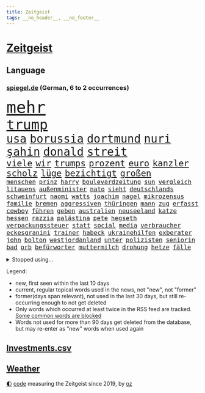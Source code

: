 ```yaml
---
title: Zeitgeist
tags: __no_header__, __no_footer__
---
```


# [Zeitgeist](https://oliz.io/zeitgeist/)

## Language

<h3><a href="https://www.spiegel.de" target="_blank">spiegel.de</a> (German, 6 to 2 occurrences)</h3>
<p style="font-family:monospace">
<span style="font-size:32pt"><a href="news_links.html#mehr" class="current">mehr</a></span>
<br>
<span style="font-size:27pt"><a href="news_links.html#trump" class="current">trump</a></span>
<br>
<span style="font-size:22pt"><a href="news_links.html#usa" class="current">usa</a></span>
<span style="font-size:22pt"><a href="news_links.html#borussia" class="current">borussia</a></span>
<span style="font-size:22pt"><a href="news_links.html#dortmund" class="current">dortmund</a></span>
<span style="font-size:22pt"><a href="news_links.html#nuri" class="current">nuri</a></span>
<span style="font-size:22pt"><a href="news_links.html#şahin" class="current">şahin</a></span>
<span style="font-size:22pt"><a href="news_links.html#donald" class="current">donald</a></span>
<span style="font-size:22pt"><a href="news_links.html#streit" class="current">streit</a></span>
<br>
<span style="font-size:17pt"><a href="news_links.html#viele" class="current">viele</a></span>
<span style="font-size:17pt"><a href="news_links.html#wir" class="current">wir</a></span>
<span style="font-size:17pt"><a href="news_links.html#trumps" class="current">trumps</a></span>
<span style="font-size:17pt"><a href="news_links.html#prozent" class="current">prozent</a></span>
<span style="font-size:17pt"><a href="news_links.html#euro" class="current">euro</a></span>
<span style="font-size:17pt"><a href="news_links.html#kanzler" class="current">kanzler</a></span>
<span style="font-size:17pt"><a href="news_links.html#scholz" class="current">scholz</a></span>
<span style="font-size:17pt"><a href="news_links.html#lüge" class="current">lüge</a></span>
<span style="font-size:17pt"><a href="news_links.html#bezichtigt" class="current">bezichtigt</a></span>
<span style="font-size:17pt"><a href="news_links.html#großen" class="current">großen</a></span>
<br>
<span style="font-size:12pt"><a href="news_links.html#menschen" class="current">menschen</a></span>
<span style="font-size:12pt"><a href="news_links.html#prinz" class="current">prinz</a></span>
<span style="font-size:12pt"><a href="news_links.html#harry" class="current">harry</a></span>
<span style="font-size:12pt"><a href="news_links.html#boulevardzeitung" class="new">boulevardzeitung</a></span>
<span style="font-size:12pt"><a href="news_links.html#sun" class="new">sun</a></span>
<span style="font-size:12pt"><a href="news_links.html#vergleich" class="current">vergleich</a></span>
<span style="font-size:12pt"><a href="news_links.html#litauens" class="new">litauens</a></span>
<span style="font-size:12pt"><a href="news_links.html#außenminister" class="current">außenminister</a></span>
<span style="font-size:12pt"><a href="news_links.html#nato" class="current">nato</a></span>
<span style="font-size:12pt"><a href="news_links.html#sieht" class="current">sieht</a></span>
<span style="font-size:12pt"><a href="news_links.html#deutschlands" class="current">deutschlands</a></span>
<span style="font-size:12pt"><a href="news_links.html#schweinfurt" class="current">schweinfurt</a></span>
<span style="font-size:12pt"><a href="news_links.html#naomi" class="current">naomi</a></span>
<span style="font-size:12pt"><a href="news_links.html#watts" class="new">watts</a></span>
<span style="font-size:12pt"><a href="news_links.html#joachim" class="current">joachim</a></span>
<span style="font-size:12pt"><a href="news_links.html#nagel" class="current">nagel</a></span>
<span style="font-size:12pt"><a href="news_links.html#mikrozensus" class="new">mikrozensus</a></span>
<span style="font-size:12pt"><a href="news_links.html#familie" class="current">familie</a></span>
<span style="font-size:12pt"><a href="news_links.html#bremen" class="current">bremen</a></span>
<span style="font-size:12pt"><a href="news_links.html#aggressiven" class="current">aggressiven</a></span>
<span style="font-size:12pt"><a href="news_links.html#thüringen" class="current">thüringen</a></span>
<span style="font-size:12pt"><a href="news_links.html#mann" class="current">mann</a></span>
<span style="font-size:12pt"><a href="news_links.html#zug" class="current">zug</a></span>
<span style="font-size:12pt"><a href="news_links.html#erfasst" class="current">erfasst</a></span>
<span style="font-size:12pt"><a href="news_links.html#cowboy" class="new">cowboy</a></span>
<span style="font-size:12pt"><a href="news_links.html#führen" class="current">führen</a></span>
<span style="font-size:12pt"><a href="news_links.html#geben" class="current">geben</a></span>
<span style="font-size:12pt"><a href="news_links.html#australien" class="current">australien</a></span>
<span style="font-size:12pt"><a href="news_links.html#neuseeland" class="current">neuseeland</a></span>
<span style="font-size:12pt"><a href="news_links.html#katze" class="current">katze</a></span>
<span style="font-size:12pt"><a href="news_links.html#hessen" class="current">hessen</a></span>
<span style="font-size:12pt"><a href="news_links.html#razzia" class="current">razzia</a></span>
<span style="font-size:12pt"><a href="news_links.html#palästina" class="new">palästina</a></span>
<span style="font-size:12pt"><a href="news_links.html#pete" class="current">pete</a></span>
<span style="font-size:12pt"><a href="news_links.html#hegseth" class="current">hegseth</a></span>
<span style="font-size:12pt"><a href="news_links.html#verpackungssteuer" class="new">verpackungssteuer</a></span>
<span style="font-size:12pt"><a href="news_links.html#statt" class="current">statt</a></span>
<span style="font-size:12pt"><a href="news_links.html#social" class="current">social</a></span>
<span style="font-size:12pt"><a href="news_links.html#media" class="current">media</a></span>
<span style="font-size:12pt"><a href="news_links.html#verbraucher" class="current">verbraucher</a></span>
<span style="font-size:12pt"><a href="news_links.html#eckesgranini" class="new">eckesgranini</a></span>
<span style="font-size:12pt"><a href="news_links.html#trainer" class="current">trainer</a></span>
<span style="font-size:12pt"><a href="news_links.html#habeck" class="current">habeck</a></span>
<span style="font-size:12pt"><a href="news_links.html#ukrainehilfen" class="new">ukrainehilfen</a></span>
<span style="font-size:12pt"><a href="news_links.html#exberater" class="new">exberater</a></span>
<span style="font-size:12pt"><a href="news_links.html#john" class="current">john</a></span>
<span style="font-size:12pt"><a href="news_links.html#bolton" class="new">bolton</a></span>
<span style="font-size:12pt"><a href="news_links.html#westjordanland" class="current">westjordanland</a></span>
<span style="font-size:12pt"><a href="news_links.html#unter" class="current">unter</a></span>
<span style="font-size:12pt"><a href="news_links.html#polizisten" class="current">polizisten</a></span>
<span style="font-size:12pt"><a href="news_links.html#seniorin" class="current">seniorin</a></span>
<span style="font-size:12pt"><a href="news_links.html#bad" class="current">bad</a></span>
<span style="font-size:12pt"><a href="news_links.html#orb" class="new">orb</a></span>
<span style="font-size:12pt"><a href="news_links.html#befürworter" class="current">befürworter</a></span>
<span style="font-size:12pt"><a href="news_links.html#muttermilch" class="new">muttermilch</a></span>
<span style="font-size:12pt"><a href="news_links.html#drohung" class="current">drohung</a></span>
<span style="font-size:12pt"><a href="news_links.html#hetze" class="current">hetze</a></span>
<span style="font-size:12pt"><a href="news_links.html#fälle" class="current">fälle</a></span>
</p>
<details>
<summary>Stopped using...</summary>
<p class="former" style="font-size:12pt">
gefährliche(1554) also(1553) belarus(1553) beobachten(1553) hsv(1553) sv(1552) unabhängige(1552) erklärung(1551) geschäfte(1551) skandal(1551) gefährlichen(1550) gewaltig(1550) tragen(1550) verfolgen(1550) angeklagte(1549) beispielen(1549) entdeckte(1549) kolumnist(1549) kraftvoll(1549) literatur(1549) ronaldo(1549) zuschauer(1549) ankündigung(1548) bewohner(1548) carsten(1548) donnerstag(1548) einigung(1548) landtag(1548) philippinen(1548) wechselt(1548) besitzer(1547) gastgeber(1547) niedersachsen(1547) wege(1547) zeitweise(1547) bestellt(1546) brücke(1546) bundesrepublik(1546) dauerhaft(1546) freiheitsstrafe(1546) herbst(1546) sichern(1546) wettbewerb(1546) 2019(1545) co₂(1545) gesundheitsminister(1545) rettet(1545) schiedsrichter(1545) stolz(1545) texas(1545) verhandelt(1545) entwurf(1544) kurzfristig(1544) nordsee(1544) polens(1544) scheiterte(1544) verpflichtet(1544) 31(1543) bestimmt(1543) eindruck(1543) enthüllt(1543) netzwerk(1543) raum(1543) sports(1543) tötung(1543) augsburg(1542) ausfallen(1542) beschlossen(1542) pandemie(1542) stammt(1542) vertrauen(1542) beziehungen(1541) empört(1541) i(1541) regt(1541) trainiert(1541) 3(1540) erneuten(1540) geheimnis(1540) nürnberg(1540) produktion(1539) richtige(1539) träumen(1539) einreisen(1538) ii(1538) stoßen(1538) beraten(1537) kontakte(1537) jüngere(1536) rat(1536) triumph(1534) gesetze(1533) schäden(1533) belegen(1532) geprägt(1531) meinen(1531) mission(1531) pflicht(1531) presse(1531) halb(1530) mehrerer(1530) einschränkungen(1528) euparlament(1528) bestmarke(1527) konkrete(1527) umgeht(1523) warm(1523) rettung(1522) gehörte(1521) frisch(1520) katharina(1507) maschinen(1484) berichtete(1458) vormarsch(1416) panzer(1411) gestanden(1330) sammelt(1293) truppe(1292) verdi(1290) auswärtige(1278) freigesprochen(1274) verbunden(1273) verurteilung(1269) insbesondere(1262) kameras(1244) konzerns(1242) ukrainischer(1238) angestellten(1220) universität(1207) vorfeld(1194) regierungschefin(1179) elke(1176) heidenreich(1176) wichtiges(1174) stern(1168) roth(1158) verteidiger(1154) luftwaffe(1153) militärischen(1137) gefechte(1101) genehmigt(1101) propaganda(1099) verantwortlichen(1059) baustelle(1027) hochrangigen(1022) fußballerinnen(997) kaffee(944) iii(940) neustart(926) zuwanderung(921) partnerin(919) verstoßen(918) verzeichnet(918) rettungsaktion(907) folgten(904) chinesen(899) drohnenangriff(894) island(888) subventionen(886) führten(880) raten(876) ereignet(850) zurückkehren(850) ersetzt(842) einsamkeit(833) grenzgebiet(824) methoden(822) forschung(811) erreichbar(792) redet(780) spion(780) abbauen(776) pop(769) verbindungen(767) wechselte(766) erheben(756) tauchte(750) legendäre(749) aufgelöst(740) fahnder(738) zehnte(733) sachsens(727) erleidet(726) flaschen(720) ricarda(717) ständig(714) freiwillige(705) niederländischen(701) schweres(698) vermeintliche(692) uefa(691) panik(687) ministerpräsidenten(685) uhren(685) instituts(674) 15jähriger(671) rio(669) angenommen(667) laden(667) kreuz(665) betreiben(663) fließen(661) björn(659) diplomatische(648) heimlich(648) schließung(647) arbeitskräfte(646) angerichtet(642) dringt(634) 13jährige(633) schottischen(629) amtsinhaber(628) jagen(618) forscherin(615) arabischen(608) lied(607) rechter(604) gelände(597) schlagabtausch(594) gehandelt(590) bundeshaushalt(589) fürth(580) wuchs(579) unterschied(571) budget(569) milliardenschweren(560) obersten(554) fußballem(553) prägte(553) stellenabbau(550) flieger(548) erweitert(545) popstars(542) vertrauter(542) stockt(541) essener(539) desaster(536) politikerinnen(535) schönste(531) staus(530) häfen(528) stützen(525) 96(512) militärhilfe(511) anzeige(506) 03(497) afdchef(494) alaska(494) goldenen(494) umgehend(494) beute(492) 24jährige(489) weitet(484) tvsender(483) rotes(479) moritz(477) lebende(472) getöteter(469) singen(467) verheiratet(467) raumstation(458) medizinische(457) tabellenführung(455) taugen(453) asylverfahren(452) besetzung(450) hinterlässt(450) emotionaler(444) erfindung(444) gewähren(432) kilo(430) adam(423) menschenrechte(422) recep(421) tayyip(421) herbe(420) mangelt(417) beyoncé(415) beschuldigte(414) stellten(414) influencerin(413) verhält(411) bombardiert(410) wegfallen(410) signalisiert(409) produzent(408) wisconsin(408) gespalten(407) stationieren(403) figur(402) haftstrafen(398) islamische(398) ruanda(396) bedrängnis(393) trauen(389) positives(385) vergleichsweise(385) riesigen(383) aufgebaut(382) versteht(382) ermittlungsverfahren(381) zeitalter(381) 93(380) is(380) astronauten(378) größe(378) iss(378) aufstellen(377) finanziellen(372) temu(370) bunker(368) hugh(368) rutscht(366) mögen(360) ehren(351) allgegenwärtig(343) fehlenden(343) matteo(343) sony(343) anwesend(341) potsdam(341) beantragt(340) indes(339) 160(338) jackson(337) spottet(337) harvey(334) erleichtert(333) konzept(333) potsdamer(333) reihenweise(333) minderjährigen(328) schwein(327) plänen(326) alzheimer(323) fraglich(323) hing(322) gerieten(318) mitarbeiterin(317) falscher(316) garweg(315) potter(314) digitalpakt(312) pferde(312) fair(311) vermittler(311) sitze(310) rihanna(308) mitmachen(305) fremden(304) ehen(302) erfüllung(301) jacht(301) tasche(299) angeschlagene(298) fehlern(298) operationen(296) andrang(295) segeln(292) verstappen(292) geringer(291) hessischen(290) porträt(287) spitzenkandidaten(287) panne(283) rekonstruieren(283) einblick(281) afdabgeordneter(280) matchwinner(279) bekannter(277) faktencheck(276) flossen(276) ruhrgebiet(275) studien(274) verläuft(273) vorfahren(272) fußballbund(271) staatschefs(270) fußballers(269) bräuchte(264) königlichen(263) techniken(261) relativ(258) chinese(256) diplomatischen(255) vergisst(254) entgeht(253) pelosi(252) weltgrößten(252) konzerten(251) regelung(251) usgericht(251) bmw(250) fuchs(250) kriselnden(248) autobranche(247) gezielten(246) jessica(244) menschheit(244) auswärtiges(243) euphorie(242) kadyrow(242) ramsan(242) angeschlagenen(241) raumschiff(241) kommentare(240) leitete(240) geldwäsche(239) flüchtlingslager(238) hitlers(238) mercedesbenz(238) jeweiligen(237) 21jährige(236) flop(236) verbrecher(236) verpassten(236) unbekanntes(235) tischtennis(234) eskalieren(233) mysteriösen(232) heidenreichs(231) beschließen(230) einzig(228) planten(228) afrikanische(227) auseinandersetzungen(226) fernost(226) schärferes(225) eigenheim(224) sternschnuppen(224) vergleichen(224) griechische(222) schumachers(222) weltkriegs(222) heinz(221) staatsbesuch(220) entwirft(219) googles(218) stich(218) stadtverwaltung(216) verschwörungsmythen(216) beißt(215) durchschnittlich(211) verwaltungsgericht(211) gabe(210) anfangs(208) verwüstet(208) existieren(207) verzehr(207) cockpit(206) erobern(206) zurückzahlen(206) diebstahls(205) indische(205) lauern(205) irgendwann(204) zwischenzeitlich(202) nachtzug(199) übte(199) kräftige(198) vielfalt(196) postings(195) mob(194) rechtliche(194) gabriel(193) leeren(192) moderierte(192) abgerissen(191) englands(191) feuert(191) look(190) gündoğan(189) i̇lkay(189) zulassung(189) brat(188) usmilitär(188) bekamen(187) medikament(187) ruf(187) erfinden(186) nations(184) zeichnen(184) blutige(182) erwischt(182) wahrscheinlicher(180) erotik(179) oberfläche(179) selbstzweifel(179) afdwähler(178) krankenwagen(178) legende(176) waffengewalt(176) erkunden(175) satellitenbilder(174) stabilität(174) gewaltsame(173) niedrigsten(173) verkörpert(173) zuspruch(173) cnn(172) geschah(172) immens(171) massen(171) erpressung(170) löschen(168) vorgeschlagen(168) überfiel(168) erschöpfung(167) gruppenphase(167) mafia(165) martina(165) sekte(165) 25000(164) finanzministerin(164) gewehr(164) behauptete(161) dir(160) merkt(160) transport(160) kolumbianischen(159) lächerlich(159) iron(158) analysen(157) verstorben(157) 73(156) ausgestattet(156) funktion(155) bond(153) gegenschlag(152) verzeihung(152) riese(151) längeren(150) racing(150) rennfahrer(149) rufe(149) entschuldigte(148) gründlich(148) sprengsatz(147) umweltkatastrophe(147) werft(147) 1993(146) gemeinsamkeiten(146) einladen(145) ifoindex(145) kunstwerke(145) valley(145) zurückschlagen(144) weltrekorde(143) ermöglicht(142) autokrat(141) charts(140) schwerin(140) signale(140) ceo(138) terroranschlag(138) weint(138) würzburg(137) abgebaut(136) asiatischen(136) autofahrten(136) sparpläne(136) biologische(135) gezielte(135) jamie(135) landstraßen(135) ifoinstituts(134) verbannt(134) verweis(134) hassan(133) impfgegner(133) berufliche(132) diplomaten(132) erstattet(132) frauenrechte(132) waffenhilfe(132) arbeitsplätze(131) ikea(130) polnischer(130) borg(129) brasilianischen(129) steuerzahler(129) verursachen(129) überrumpelt(129) bauarbeiten(128) benutzte(128) fußballweltverband(128) basketballweltmeister(126) betäubt(126) burkhard(126) echt(126) risse(126) dietmar(125) gunn(125) schuster(125) zwischenbilanz(125) anschlags(124) einzusetzen(124) globaler(124) mpox(124) nachhaltig(124) mpoxvariante(123) spieltag(123) witze(123) beweis(122) finanzexperte(122) zwangsweise(122) ladesäulen(121) mahnung(121) miss(121) sc(119) sobald(119) erreger(118) gefördert(118) kloeppel(118) unverzichtbar(118) festgenommene(117) karsten(117) emiraten(116) langsamer(116) ten(116) befugnisse(115) begleichen(115) gestiegenen(115) südfrankreich(115) aufhört(114) sportlern(114) landesverbände(113) vergabe(113) zweitgrößte(113) abgeschnitten(112) bestätigten(112) bewirbt(112) abc(111) apprentice(111) zulässig(111) jugendtrainer(110) teuersten(110) auslosung(109) dfbkapitän(109) dua(109) hoppenstedt(109) lipa(109) notwendig(109) udo(109) eingestuften(108) verunglückten(108) horrenden(107) wohnkosten(107) ding(106) dreieinhalb(106) elversberg(106) inland(106) lebensmittelpreise(105) schwachstellen(104) vermittelt(103) achillessehne(102) aston(102) lebender(102) spiegelrecherchen(102) dreier(101) enttäuschungen(101) 1200(100) exrafterrorist(100) infiziert(100) vergewaltigungsprozess(100) flexible(99) rätselhaften(99) schwergewicht(99) eingeliefert(98) einziehen(98) indigene(98) jordanien(98) tvmoderator(98) flutopfer(97) ufer(97) angeschwemmt(96) fabriken(96) juristischen(96) sparmaßnahmen(96) techno(96) bescheiden(95) fernzuhalten(95) silke(95) stunts(95) wmqualifikation(95) bösen(94) rockstar(94) ursprung(94) verwandten(94) ausgebeutet(93) streamingdienst(93) volkswagens(93) weltfußballer(93) bomber(91) buckingham(91) country(91) afc(90) hermann(90) raabs(90) schlüsse(90) siegesserie(90) todesurteil(90) verroht(90) 17jährigen(89) augenarzt(89) billig(89) erpresser(89) gewaschen(89) igor(89) misere(89) schärferer(89) tierischen(89) hape(88) kerkeling(88) passend(88) sechsjährige(88) verstorbenem(88) eilt(87) führungspersonal(87) lehmann(87) nsdap(87) täuschte(87) unterschiedliche(87) erschreckend(86) frische(86) sensible(86) bundespartei(85) dementsprechend(85) filmförderung(85) gestützt(85) minutenprotokoll(85) neuverfilmung(85) segeberg(85) zusammenbringt(85) bundesweite(84) gedankenkarussell(84) kommandeur(84) machtoption(84) massenmörder(84) pubs(84) schenken(84) tarifgespräche(84) überwältigt(84) enttäuschten(83) ergeht(83) flugobjekte(83) fotografieren(83) schrammt(83) wohnhäuser(83) aktueller(82) erlaubnis(82) esse(82) kräftigen(82) semester(82) voraussichtlich(82) antisemitischen(81) krankenstand(81) lev(81) oregon(81) veranstaltungen(81) vorhersage(81) adnoc(80) beheben(80) covestro(80) erik(80) führungskräfte(80) kern(80) ölkonzern(80) arafat(79) bezogen(79) expolizist(79) schmieden(79) transfermarkt(79) vwkonzern(79) weltmeisterschaft(79) fehleinschätzung(78) fünfjährige(78) jersey(78) landesinneren(78) stanley(78) tötungsdelikts(78) bedrohte(77) gedenkt(77) kristina(77) menü(77) beispielloser(76) dankbarkeit(76) kürzel(76) leihgabe(76) sportvereinen(76) antoine(75) autokennzeichen(75) 50jährige(74) bemängelt(74) didi(74) geburtenrate(74) heizungsgesetz(74) höchstens(74) sperrung(74) produktionskosten(73) rekrutierung(73) spiegeltexte(73) unerreichbar(73) winzig(73) 7000(72) campbell(72) engelshaar(72) gebäuden(72) kitamisere(72) kulturellen(72) pistazienfüllung(72) schokolade(72) zusammenarbeiten(72) bibel(71) britta(71) epos(71) freundlicher(71) grant(71) kita(71) präsenz(71) rauchverbot(71) regierungschefs(71) rekordniveau(71) sandberg(71) spiegelkorrespondentin(71) bundesrat(70) deckte(70) dunkelheit(70) heftigem(70) knapper(70) mehrjährige(70) nette(70) norbert(70) spitzenspiel(70) verewigt(70) apokalypse(69) empfehlenswert(69) erzieher(69) erzieherinnen(69) exemplare(69) flüchtlingsboot(69) gleichgesinnten(69) wahnsinnig(69) avignonprozess(68) fortan(68) herrschte(68) kantersieg(68) lachen(68) meilenstein(68) mobilfunk(68) adventskalender(67) ernüchternd(67) finn(67) hefter(67) spohr(67) studios(67) verdienenden(67) absoluter(65) anfliegende(65) effiziente(65) eingestiegen(65) entlastungen(65) floss(65) grundschule(65) schubert(65) topverdiener(65) verstorbener(65) delfine(64) erkältung(64) spiegeljournalistin(64) superman(64) werkstattkosten(64) 80000(63) leseempfehlungen(63) schlappe(63) wissenschaftsredaktion(63) bas(62) beleg(62) bärbel(62) callcenter(62) guido(62) kasan(62) krisenherden(62) modellen(62) steuerentlastungen(62) tarifstreit(62) verbrennen(62) weiden(62) aka(61) andrij(61) gefährdung(61) klimageld(61) liv(61) psychiatrischen(61) selfcare(61) sexpartys(61) strömquist(61) unzählige(61) verwandte(61) aufzuschreiben(60) fußballliga(60) gelder(60) geldtransportbranche(60) greuther(60) mietpreisbremse(60) nordgaza(60) rüstungsexporte(60) schachweltmeister(60) leuven(59) noalynn(59) vertretungen(59) bewaffnung(58) einzubringen(58) enormer(58) kraftvolle(58) asia(57) bewunderung(57) dunkles(57) kredit(57) that(57) tiefgreifende(57) verschenkt(57) bestehe(56) enkeltrickbetrüger(56) nordosten(56) offizieller(56) tanzen(56) tierschutz(56) tortur(56) waggons(56) 13jährigen(55) 39(55) ausdruck(55) bedrohungen(55) blatt(55) deutschkolumne(55) grenell(55) hag(55) kostümiert(55) megaprojekt(55) wolfsburgs(55) 78(54) gysi(54) luftaufnahmen(54) löhne(54) rúben(54) taurusmarschflugkörper(54) topdiplomaten(54) abschaltung(53) elbtower(53) kalkulieren(53) mahnte(53) propagandashow(53) sound(53) verspätet(53) bosnien(52) eingeleitet(52) hamburgs(52) sexismus(52) usbotschafter(52) angebliches(51) gesundheitsrisiken(51) klimaziele(51) rappt(51) sexy(51) süßes(51) tagesschau(51) versetzte(51) wiedereröffnet(51) berühmtem(50) bournemouth(50) gespür(50) glänzen(50) madison(50) richtete(50) schulzeit(50) university(50) absoluten(49) anrufer(49) nets(49) sparplan(49) umgestellt(49) verstieß(49) village(49) abouchaker(48) beliebte(48) beten(48) bundestagspräsidentin(48) facebookpost(48) herausgegeben(48) jayz(48) millionenstrafe(48) neckar(48) sommerzeit(48) spiegeltvreporter(48) urwald(48) augenblick(47) drittligist(47) gruselkabinett(47) koalitionsstreit(47) orlando(47) smartwatch(47) smog(47) usbörse(47) verkleideter(47) arbeitskosten(46) homosexuelle(46) schweinen(46) bahnfahren(45) gröner(45) kleinste(45) mitarbeitenden(45) tansania(45) transparent(45) ausreichenden(44) außenministers(44) echtheit(44) mitbringen(44) russlandfreundlichen(44) feuerwerkskörpern(43) frühestens(43) kukies(43) sprint(43) wehtun(43) bratsommer(42) cd(42) involviert(42) münchnerinnen(42) rückführung(42) atalanta(41) impfquoten(41) bergamo(40) beschlüsse(40) bildungsweg(40) camus(40) innovative(40) ozean(40) popkonzert(40) rituale(40) sozialdemokratin(40) weiterfahren(40) zukunftspläne(40) beiträgen(39) dortige(39) fahrplan(39) kennzeichen(39) personalentscheidungen(39) spielchen(39) 2800(38) abkehr(38) einlegen(38) bundestages(37) delegation(37) entschädigungen(37) esslingen(37) haldenwang(37) lästige(37) malte(37) scholz'(37) unerfahrenen(37) 343(36) dobrindt(36) levi(36) unsicheren(36) amused(35) graça(35) keineswegs(35) peters(35) weihnachtsferien(35) erschütternd(34) minderheitsregierung(34) resilienz(34) telefonat(34) abgewinnen(33) australiens(33) dominanten(33) erpressen(33) funkspruch(33) hort(33) kaufmann(33) radsportler(33) schuldgefühle(33) verwundete(33) abschreiben(32) begehrt(32) comicfigur(32) dringender(32) einspruch(32) entfesselt(32) gans(32) gebaute(32) gesteckt(32) tanz(32) gisele(31) grauens(31) janeiro(31) interpretieren(30) kleid(30) kulturstaatsministerin(30) lieferengpässen(30) religion(30) stadtteilen(30) terminiert(30) wahlkampfmodus(30) apotheke(29) dutzendfache(29) hsvtrainer(29) jahrzehnts(29) leerstand(29) schmerzlich(29) tarif(29) ältestes(29) überzeugten(29) brandmauer(28) schmerz(28) zulieferern(28) benennen(27) bukarest(27) dichter(27) höhen(27) spießig(27) verrate(27) augenblicke(26) birgt(26) entwürfe(26) speisen(26) startrainer(26) timo(26) wohlhabenden(26) zehnjährigen(26) 2005(25) bezieht(25) general(25) høiby(25) knappheit(25) kronprinzessin(25) marius(25) nuklearen(25) sehnsuchtsort(25) val(25) verlauf(25) weitreichenden(25) banane(24) feuerte(24) gerald(24) gnirke(24) landeskriminalamt(24) mettemarits(24) personalnot(24) sag(24) sprüche(24) wärmeversorgung(24) abwasser(23) ernennt(23) kinderlähmung(23) polioviren(23) rheinischbergischen(23) tarifkonflikt(23) tränengas(23) aufklärt(22) befreiung(22) herrn(22) medizinstudium(22) regierenden(22) toxischer(22) traditionen(22) völkerrecht(22) beatle(21) dommaraju(21) fluggesellschaft(21) grübeln(21) gukesh(21) handelskrieg(21) lichterglanz(21) preisschock(21) rebellen(21) selbstoptimierung(21) spionierte(21) wohnungsmarkt(21) zurückgerufen(21) benz(20) bielefeld(20) brutaler(20) geflüchteter(20) großstadt(20) handelskriegs(20) neuester(20) strategiepapier(20) games(19) mariupol(19) torwarts(19) uboote(19) gerutscht(18) medizinischen(18) verleumdungsklage(18) evan(17) höhle(17) natomitgliedschaft(17) ubooten(17) wiedergewählt(17) 62jährige(16) feigenbaums(16) interimstrainer(16) kürzesten(16) mache(16) merlin(16) mitangeklagten(16) neuss(16) polzin(16) rasoulof(16) rupert(16) saat(16) überraschungen(16) ausfuhr(15) diwstudie(15) dramé(15) interessieren(15) mouhamed(15) spionageabwehr(15) verbrauchern(15) verona(15) wiederum(15) ernsten(14) fußstapfen(14) günstigste(14) ifoumfrage(14) konkurrieren(14) schauspielerinnen(14) verschlechtert(14) amüsiert(13) entfliehen(13) eujustizkommissar(13) möller(13) reynders(13) werner(13) amateurvideos(12) assadfamilie(12) blind(12) boni(12) heran(12) lernte(12) problemlos(12) syrerinnen(12) tänzerinnen(12) verbrennungsmotor(12) angekurbelt(11) drucks(11) einnahme(11) summen(11) usrepräsentantenhauses(11) volksbank(11) zwillingstöchter(11)
</p>
</details>
<p>Legend:
<ul>
<li><span class="new">new</span>, first seen within the last 10 days</li>
<li><span class="current">current</span>, regular topical words used in the news, not "new", not "former"</li>
<li><span class="former">former(days span relevant)</span>, not used in the last 30 days, but still re-occurring enough to not get deleted</li>
<li>Only words which occurred at least twice in the RSS feed are tracked. <a href="language/filters.py">Some common words are blocked</a></li>
<li>Words not used for more than 90 days get deleted from the database, but may re-enter as "new" words when used again</li>
</ul>
</p>

## [Investments](investments.html)[.csv](investments.csv)

## [Weather](weather.html)

<footer>
<a href="javascript:toggleTheme()" class="nav">🌓</a>
<a href="https://github.com/ooz/zeitgeist">code</a> measuring the Zeitgeist since 2019, by <a href="https://oliz.io">oz</a>
</footer>
